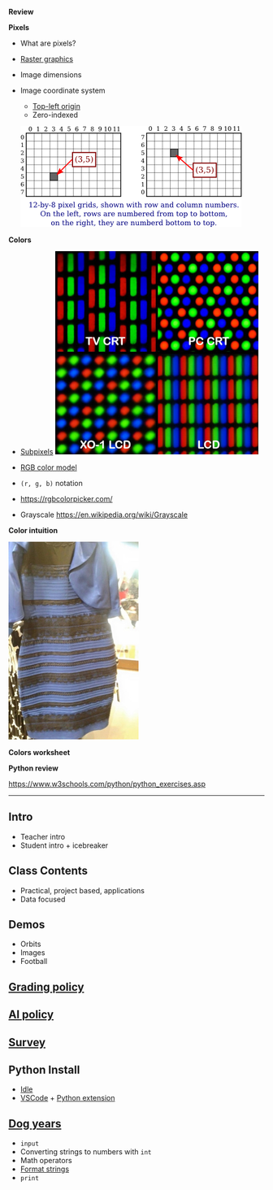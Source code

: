 **Review**

**Pixels**

- What are pixels?
- [Raster graphics](https://en.wikipedia.org/wiki/Raster_graphics)
- Image dimensions
- Image coordinate system

  - [Top-left origin](https://dsp.stackexchange.com/questions/35925/why-do-we-use-the-top-left-corner-as-the-origin-in-image-processing)
  - Zero-indexed

  ![](images/colors/pixel-coordinates.png)

**Colors**

- [Subpixels](https://en.wikipedia.org/wiki/Subpixel_rendering)
  ![](images/colors/Pixel_geometry_01_Pengo.jpg)

- [RGB color model](https://en.wikipedia.org/wiki/RGB_color_model)
- `(r, g, b)` notation
- https://rgbcolorpicker.com/
- Grayscale https://en.wikipedia.org/wiki/Grayscale

**Color intuition**

![](images/colors/the_dress.jpg)

**Colors worksheet**

**Python review**

https://www.w3schools.com/python/python_exercises.asp

---

## Intro

- Teacher intro
- Student intro + icebreaker

## Class Contents

- Practical, project based, applications
- Data focused

## Demos

- Orbits
- Images
- Football

## [Grading policy](../shared/grading.md)

## [AI policy](../shared/ai.md)

## [Survey](https://forms.gle/tgcC4tt2r1d9Q3SZA)

## Python Install

- [Idle](https://www.python.org/downloads/)
- [VSCode](https://code.visualstudio.com/) +
  [Python extension](https://marketplace.visualstudio.com/items?itemName=ms-python.python)

## [Dog years](dog-years)

- `input`
- Converting strings to numbers with `int`
- Math operators
- [Format strings](https://realpython.com/python-string-formatting/)
- `print`
